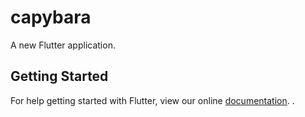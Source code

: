 # capybara

A new Flutter application.

## Getting Started

For help getting started with Flutter, view our online
[documentation](https://flutter.io/).
.
